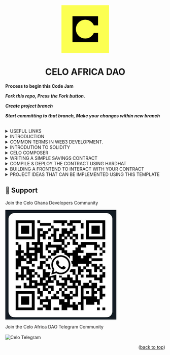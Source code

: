 <div align="center">
  <img src="https://github.com/eben619/Celo_Africa_Dao-Ghana_University_Tour/blob/main/celo_isotype.svg" alt="Celo Logo" width="150px">
<h1 >CELO AFRICA DAO</h1>
</div>

<b>Process to begin this Code Jam</b>

***Fork this repo, Press the Fork button.***

***Create project branch***

***Start committing to that branch, Make your changes within new branch***

<br>
<details>
  <summary>USEFUL LINKS</summary>
  <br>
* <a href="http://alfajores.celoscan.io" rel="noreferrer">Celo's Alfajores Testnet Explorer</a><br>
* <a href="http://faucet.celo.org/alfajores" rel="noreferrer">Funding Your Wallet With Testnet Tokens</a><br>
* <a href="https://metamask.io/download/" target='_blank'>Click Here To Download Metamask</a><br>


</details>

<details>
  <summary>INTRODUCTION</summary>
<br>
Celo Foundation’s Role in the Web3 Ecosystem
Celo Foundation is at the forefront of the Web3 revolution, driving the adoption of decentralized finance and promoting financial inclusion worldwide. By leveraging blockchain technology, the foundation is working to create a more equitable and accessible financial system, paving the way for a future where everyone can participate in the global economy.
Celo's mobile-first approach aims to make decentralized finance (DeFi) accessible to smartphone users worldwide, especially in regions with limited access to traditional banking.<br>

</details>

<details>
  <summary>COMMON TERMS IN WEB3 DEVELOPMENT.</summary>
<br>
<b>Blockchain:</b> (A database maintained by a distributed set of computers that do not share a trust relationship or common ownership. This arrangement     is referred to as decentralized. The content of a blockchain's database, or ledger, is authenticated using cryptographic techniques, preventing     its contents being edited or removed except according to a protocol's consensus mechanism)
  
Wallets are tools that create accounts, manage keys, and help users transact on a blockchain network.
  
<b>Smart Contract:</b> (Smart contracts are intructions embeded within code which are executed automatically by a computer program or a transaction protocol. They make actions such as transferring cryptocurrencies or other tokens possible.)
  
<b>Transactions:</b> (Ethereum transactions are network messages that include (among other things) a sender, recipient, value, and data payload.)
  
<b>Gas:</b> (A step of execution of a smart contract. Different operations consume different amounts of gas. To prevent denial-of-service attacks, transactions specify a maximum gas which bounds the steps of execution before a transaction is reverted.)
  
<b>Blocks:</b> (The unit of update to the blockchain. A block consists of a header identifying its position in the chain and other metadata, and a body that contains a list of transactions, and data structures that describe the new state after executing those transactions.)
  
<b>Consensus and finality:</b> (Ethereum uses Proof of Stake (PoS) for consensus, with finality achieved through the Casper FFG mechanism, which ensures that confirmed blocks are permanent. Celo also uses PoS combined with PBFT (Practical Byzantine Fault Tolerance), providing fast finality, meaning blocks are finalized almost instantly once added.)</a>

<b>Private Key:</b> (A private key is a long, randomly generated number that serves as a cryptographic key in blockchain networks. It is used to sign transactions and prove ownership of blockchain addresses and the assets within them.)
  
<b>Public Key:</b> (A public key is a cryptographic code used to facilitate secure transactions and interactions on a blockchain network. It is derived from a private key and can be openly shared without compromising the security of the associated assets.)
  
<b>Node:</b> (A node is a computer that runs the Ethereum client software and is connected to other nodes on the network. These nodes work together to verify transactions )
  
<b>JSON-RPC:</b> (JSON-RPC is used to communicate with the node through a Web3 provider, a software component that exposes a JSON-RPC API to the client application)
  
<b>Web3 Provider:</b> (Providers take JSON-RPC requests and return the response.)

<b>Contract ABI:</b> ( "ABI" stands for Application Binary Interface in the context of Ethereum smart contracts. It specifies how to interact with a smart contract deployed on the blockchain.)

</details>

<details>
  <summary>INTRODUTION TO SOLIDITY</summary>
<br>
Solidity is an EVM compatible language which supports a variety of data types that can be categorized mainly into value types and reference types. Other types such as function types and Tuples also exist.

<b>Value Types</b>-
Boolean, Integers, Fixed Point Numbers, Address, Bytes, String, Enums.

<b>Reference Types</b>-
Arrays, Structs, Mappings.

<b>Other Types</b>-
Function types- Can be internal or external (e.g., function (uint) external returns (bool))<br>
Tuples- Group multiple values (e.g., (uint, string, address)).<br>

Basic Structure Of A Function In Solidity:

<img src="https://github.com/eben619/Celo_Africa_Dao-Ghana_University_Tour/blob/main/function.avif" width="500px"><br>

🔭 Learning Solidity

📕 Read the docs: <https://docs.soliditylang.org>

- [Primitive Data Types](https://solidity-by-example.org/primitives/)
- [Mappings](https://solidity-by-example.org/mapping/)
- [Structs](https://solidity-by-example.org/structs/)
- [Modifiers](https://solidity-by-example.org/function-modifier/)
- [Events](https://solidity-by-example.org/events/)
- [Inheritance](https://solidity-by-example.org/inheritance/)
- [Payable](https://solidity-by-example.org/payable/)
- [Fallback](https://solidity-by-example.org/fallback/)

📧 Learn the [Solidity globals and units](https://solidity.readthedocs.io/en/v0.8.19/units-and-global-variables.html)

</details>

<details>
  <summary>CELO COMPOSER</summary>
<br>
A DApp is composed of at least:

* Smart Contracts: The backend code that runs on a blockchain (e.g., Solidity contracts on Ethereum or Celo).
* Frontend: The user interface (UI) often built with traditional web technologies (React, HTML, etc.).
* RPC (Remote Procedure Call): An endpoint that enables the DApp to communicate with the blockchain network (e.g., Infura, Alchemy).
* Private Key: A key used to sign transactions, especially in non-custodial wallets.
* Wallet Integration: Interaction with wallets like MetaMask or Valora for user authentication and transaction signing.

<a href="https://github.com/celo-org/celo-composer/blob/main/README.md">CELO COMPOSER</a> allows you to quickly build, deploy, and iterate on decentralized applications using Celo. It provides a number of template frameworks, examples, and Celo specific functionality to help you get started with your next DApp. It has the wallet integration and other key functionalities needed in building a DApp already implemented.

* Prerequisites
   * <a href='https://nodejs.org/en/download/package-manager'>Node.js (v20 or higher)</a>
   * <a href="https://git-scm.com/downloads">Git (v2.38 or higher)</a>

The easiest way to start with Celo Composer is using `@celo/celo-composer`. This CLI tool lets you quickly start building dApps on Celo for multiple frameworks, including React (with either react-celo or rainbowkit-celo), React Native (w/o Expo), Flutter, and Angular. To get started, just run the following command, and follow the steps:

- Step 1

```bash
npx @celo/celo-composer@latest create
```

- Step 2: Provide the Project Name: You will be prompted to enter the name of your project.

```text
What is your project name: 
```

- Step 3: Choose to Use Hardhat: You will be asked if you want to use Hardhat. Select Yes or No.

```text
Do you want to use Hardhat? (Y/n)
```

- Step 4: Choose to Use a Template: You will be asked if you want to use a template. Select `Yes` or `No`.

```text
Do you want to use a template?
```

- Step 5: Select a Template: If you chose to use a template, you will be prompted to select a template from the list provided.

```text
- Minipay
- Valora
- Social Connect
```

- Step 6: Provide the Project Owner's Name: You will be asked to enter the project owner's name.

```text
Project Owner name:
```

- Step 7: Wait for Project Creation: The CLI will now create the project based on your inputs. This may take a few minutes.

- Step 8: Follow the instructions to start the project. The same will be displayed on the console after the project is created.

```text
🚀 Your starter project has been successfully created!

Before you start the project, please follow these steps:

1. Rename the file:
   packages/react-app/.env.template
   to
   packages/react-app/.env

2. Open the newly renamed .env file and add all the required environment variables.

Once you've done that, you're all set to start your project!

Run the following commands from the packages/react-app folder to start the project:

   yarn install
   yarn react-app:dev
```

</details>


<details>
  <summary>WRITING A SIMPLE SAVINGS CONTRACT</summary>
<br>

```

// SPDX-License-Identifier: MIT
pragma solidity ^0.8.0;

contract Savings {
    mapping(address => uint256) public balances;

    // Deposit funds into the savings account
    function deposit() public payable {
        require(msg.value > 0, "Deposit must be greater than 0");
        balances[msg.sender] += msg.value;
    }

    // Withdraw funds from the savings account
    function withdraw(uint256 _amount) public {
        require(balances[msg.sender] >= _amount, "Insufficient balance");
        balances[msg.sender] -= _amount;
        payable(msg.sender).transfer(_amount);
    }

    // Check balance
    function getBalance() public view returns (uint256) {
        return balances[msg.sender];
    }
}


```

<b>mapping(address => uint256) public balances;:</b>
This creates a storage structure that links each user’s address to their balance in the contract.

<b>function deposit() public payable:</b>
Allows users to send funds to the contract. The msg.value represents the amount of funds sent, and this is added to the user's balance.

<b>function withdraw(uint256 _amount):</b>
Lets users withdraw a specified amount of funds from their balance. It checks if they have enough funds, deducts the amount, and transfers the funds to them.

<b>function getBalance():</b>
Returns the balance of the caller’s account.

This contract allows basic saving functionality, where users can deposit, withdraw, and check their balance. You can add more functions to improve the functionality of your DApp.

</details>

<details>
  <summary>COMPILE & DEPLOY THE CONTRACT USING HARDHAT</summary>
  <br>
After writing your savings contract, you can compile by using

```  
npx hardhat compile
```

After sucessful compilation, use the command below to deploy to Alfajores Testnet

```
npx hardhat run scripts/deploy.ts --network alfajores
```

</details>
<details>
  <summary>BUILDING A FRONTEND TO INTERACT WITH YOUR CONTRACT</summary>
<br>
We are going to create a simple frontend to interact with our contract. We are going to create a deposit component, a withdraw component, and a component to display our saving balance.
<br>
<b>Deposit.tsx Component</b>
  
```

import React, { useState } from "react";
import { useWeb3 } from "@/contexts/useWeb3";  // Use the updated Web3 hook

interface DepositProps {
  savingsContractAddress: string;
  abi: any;
}

const Deposit: React.FC<DepositProps> = ({ savingsContractAddress, abi }) => {
  const { deposit } = useWeb3();  // Get the deposit function from useWeb3
  const [depositAmount, setDepositAmount] = useState<string>("");

  const handleDeposit = async () => {
    try {
      const tx = await deposit(depositAmount);  // Call deposit function
      if (tx) {
        console.log("Deposit successful", tx);
      }
    } catch (error) {
      console.error("Deposit failed", error);
    }
  };

  return (
    <div className="flex flex-col items-center">
      <h3 className="text-xl font-bold mb-4">Deposit</h3>
      <input
        type="text"
        value={depositAmount}
        onChange={(e) => setDepositAmount(e.target.value)}
        placeholder="Amount to deposit"
        className="w-full border-2 border-yellow-500 rounded-lg p-2 mb-4"
      />
      <button
        onClick={handleDeposit}
        className="w-full bg-yellow-500 text-white font-bold py-2 px-4 rounded-lg"
      >
        Deposit
      </button>
    </div>
  );
};

export default Deposit;

```
<br>
<b>Withdraw.tsx Component</b>

```
import React, { useState } from "react";

interface WithdrawProps {
  savingsContractAddress: string;
  abi: any;
  withdraw: (amount: string) => Promise<any>; // Expect withdraw function from useWeb3
  fetchBalance: () => void; // Callback to refresh the balance after withdrawal
}

const Withdraw: React.FC<WithdrawProps> = ({ savingsContractAddress, abi, withdraw, fetchBalance }) => {
  const [withdrawAmount, setWithdrawAmount] = useState<string>("");

  const handleWithdraw = async () => {
    try {
      const tx = await withdraw(withdrawAmount); // Call the withdraw function
      await tx.wait(); // Wait for the transaction to be mined
      fetchBalance(); // Refresh balance after withdrawal
      console.log("Withdrawal successful", tx);
    } catch (error) {
      console.error("Withdrawal failed", error);
    }
  };

  return (
    <div>
      <h3>Withdraw</h3>
      <input
        type="text"
        value={withdrawAmount}
        onChange={(e) => setWithdrawAmount(e.target.value)}
        placeholder="Amount to withdraw"
      />
      <button onClick={handleWithdraw}>Withdraw</button>
    </div>
  );
};

export default Withdraw;

```
<br>
<b>DisplayBalance.tsx Component</b>

```
import React, { useEffect } from "react";

interface DisplayBalanceProps {
  balance: string | undefined;
  fetchBalance: () => void;
}

const DisplayBalance: React.FC<DisplayBalanceProps> = ({ balance, fetchBalance }) => {
  useEffect(() => {
    fetchBalance(); // Fetch balance on load
  }, [fetchBalance]);

  return (
    <div>
      <p>Balance: {balance ? `${balance} CELO` : "Loading..."}</p>
      <button onClick={fetchBalance}>Refresh Balance</button>
    </div>
  );
};

export default DisplayBalance;

```
<br>
<b>New useWeb3.ts file</b>

```
import { useState } from "react";
import {
  createPublicClient,
  createWalletClient,
  custom,
  parseEther,
  http,
  TransactionReceipt,
} from "viem";
import { celoAlfajores } from "viem/chains";
import SavingsABI from "@/abi/Savings.json"; // Make sure this path is correct

const publicClient = createPublicClient({
  chain: celoAlfajores,
  transport: http(),
});

const savingsContractAddress = "0x94E4a792aAa67a01b6a6B3FaA2bA6278c9D7bCD3";

export const useWeb3 = () => {
  const [address, setAddress] = useState<`0x${string}` | null>(null); // Use template literal type for address

  // Fetch user address
  const getUserAddress = async () => {
    if (typeof window !== "undefined" && window.ethereum) {
      let walletClient = createWalletClient({
        transport: custom(window.ethereum),
        chain: celoAlfajores,
      });

      let [userAddress] = await walletClient.getAddresses();
      if (userAddress) {
        setAddress(userAddress as `0x${string}`);
      }
    }
  };

  // Fetch balance
  const getBalance = async () => {
    if (address) {
      const balance = await publicClient.getBalance({ address });
      const formattedBalance = (Number(balance) / 1e18).toFixed(4); // Convert from Wei and format to 4 decimals
      return formattedBalance;
    }
    return "0.0000";
  };

  // Deposit function
  const deposit = async (amount: string): Promise<TransactionReceipt> => {
    let walletClient = createWalletClient({
      transport: custom(window.ethereum),
      chain: celoAlfajores,
    });

    let [userAddress] = await walletClient.getAddresses();
    const amountInWei = parseEther(amount);

    const tx = await walletClient.writeContract({
      address: savingsContractAddress,
      abi: SavingsABI.abi,
      functionName: "deposit",
      account: userAddress as `0x${string}`, // Ensure it's the correct type
      value: amountInWei,
    });

    const receipt = await publicClient.waitForTransactionReceipt({ hash: tx });
    return receipt;
  };

  // Withdraw function
  const withdraw = async (amount: string): Promise<TransactionReceipt> => {
    let walletClient = createWalletClient({
      transport: custom(window.ethereum),
      chain: celoAlfajores,
    });

    let [userAddress] = await walletClient.getAddresses();
    const amountInWei = parseEther(amount);

    const tx = await walletClient.writeContract({
      address: savingsContractAddress,
      abi: SavingsABI.abi,
      functionName: "withdraw",
      account: userAddress as `0x${string}`, // Ensure it's the correct type
      args: [amountInWei],
    });

    const receipt = await publicClient.waitForTransactionReceipt({ hash: tx });
    return receipt;
  };

  return {
    address,
    getUserAddress,
    getBalance,
    deposit,
    withdraw,
  };
};

```
<br>
<b>New index.tsx Component that imports the Deposit, Withdraw and Display Balance component.</b>

```
/* eslint-disable react-hooks/exhaustive-deps */
import PrimaryButton from "@/components/Button";
import { useWeb3 } from "@/contexts/useWeb3";
import { useState, useEffect } from "react";

export default function Home() {
  const {
    address,
    getUserAddress,
    getBalance,  // Fetch balance functionality
    deposit,     // Deposit functionality
    withdraw,    // Withdraw functionality
  } = useWeb3();

  const [balance, setBalance] = useState<string>("0");
  const [depositAmount, setDepositAmount] = useState<string>("");
  const [withdrawAmount, setWithdrawAmount] = useState<string>("");

  useEffect(() => {
    getUserAddress();
  }, []);

  useEffect(() => {
    if (address) {
      fetchBalance();
    }
  }, [address]);

  async function fetchBalance() {
    if (address) {
      try {
        const fetchedBalance = await getBalance();
        setBalance(fetchedBalance.toString());  // Convert balance from bigint to string
      } catch (error) {
        console.error("Error fetching balance:", error);
      }
    }
  }

  async function handleDeposit() {
    if (address && depositAmount) {
      try {
        await deposit(depositAmount);  // Call deposit from useWeb3
        fetchBalance();
      } catch (error) {
        console.error("Deposit failed:", error);
      }
    }
  }

  async function handleWithdraw() {
    if (address && withdrawAmount) {
      try {
        await withdraw(withdrawAmount);  // Call withdraw from useWeb3
        fetchBalance();
      } catch (error) {
        console.error("Withdrawal failed:", error);
      }
    }
  }

  return (
    <div className="flex flex-col justify-center items-center">
      {!address && (
        <div className="h1">Please install Metamask and connect.</div>
      )}
      {address && (
        <div className="h1">Welcome! Let's manage your savings.</div>
      )}

      {address && (
        <>
          <div className="h2 text-center">
            Your address:{" "}
            <span className="font-bold text-sm">{address}</span>
          </div>

          {/* Deposit functionality */}
          <div className="w-full px-3 mt-7">
            <input
              type="text"
              value={depositAmount}
              onChange={(e) => setDepositAmount(e.target.value)}
              placeholder="Deposit amount in CELO"
            />
            <PrimaryButton
              onClick={handleDeposit}
              title="Deposit CELO"
              widthFull
            />
          </div>

          {/* Withdraw functionality */}
          <div className="w-full px-3 mt-7">
            <input
              type="text"
              value={withdrawAmount}
              onChange={(e) => setWithdrawAmount(e.target.value)}
              placeholder="Withdraw amount in CELO"
            />
            <PrimaryButton
              onClick={handleWithdraw}
              title="Withdraw CELO"
              widthFull
            />
          </div>

          {/* Display Balance */}
          <div className="w-full px-3 mt-7">
            <p className="font-bold">Balance: {balance} CELO</p>
            <PrimaryButton
              onClick={fetchBalance}
              title="Refresh Balance"
              widthFull
            />
          </div>
        </>
      )}
    </div>
  );
}

```
</details>

<details>
  <summary>PROJECT IDEAS THAT CAN BE IMPLEMENTED USING THIS TEMPLATE</summary>
  <br>
<b>Micro-Payments Platform:</b> A system where users can make small, fast payments for services like articles, songs, or e-books.

<b>Subscription-Based Content:</b> Create a pay-per-use subscription system for premium content, such as online courses or tutorials.

<b>Crowdfunding Platform:</b> A decentralized crowdfunding site where backers use Minipay for quick, low-fee contributions to projects.

<b>Remittance System:</b> A remittance solution for people to send small payments globally with low fees and fast transactions, ideal for cross-border transfers.

<b>Event Ticketing:</b> Build a ticketing platform where users pay for event tickets using Minipay, integrating QR codes for verification.
</details>


## 🤝 Support

Join the Celo Ghana Developers Community

<img width="350px" src="https://github.com/eben619/Celo_Africa_Dao-Ghana_University_Tour/blob/main/CeloGhanaCommunity.jpg" align="center" alt="Celo Ghana WhatsApp"/>

Join the Celo Africa DAO Telegram Community

<img width="350px" src="https://github.com/eben619/BWC/Scr.jpg" align="center" alt="Celo Telegram"/>

<p align="right">(<a href="#top">back to top</a>)</p>
